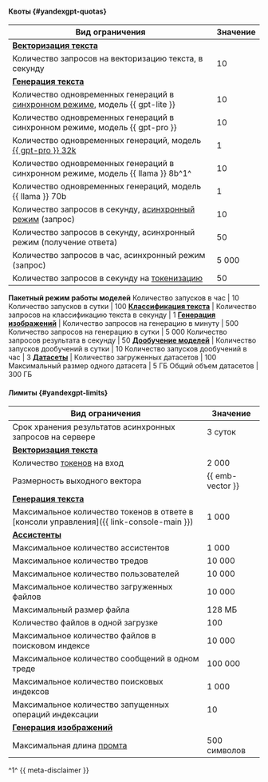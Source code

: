 #### Квоты {#yandexgpt-quotas}

Вид ограничения | Значение
----- | -----
**[Векторизация текста](../foundation-models/concepts/embeddings.md)** |
Количество запросов на векторизацию текста, в секунду | 10
**[Генерация текста](../foundation-models/concepts/generation/index.md)** |
Количество одновременных генераций в [синхронном режиме](../foundation-models/concepts/index.md#working-mode), модель {{ gpt-lite }} | 10
Количество одновременных генераций в синхронном режиме, модель {{ gpt-pro }} | 10
Количество одновременных генераций, модель [{{ gpt-pro }} 32k](../foundation-models/concepts/generation/models.md#generation) | 1
Количество одновременных генераций в синхронном режиме, модель {{ llama }} 8b^1^ | 10
Количество одновременных генераций, модель {{ llama }} 70b | 1
Количество запросов в секунду, [асинхронный режим](../foundation-models/concepts/index.md#working-mode) (запрос) | 10
Количество запросов в секунду, асинхронный режим (получение ответа) | 50
Количество запросов в час, асинхронный режим (запрос) | 5 000
Количество запросов в секунду на [токенизацию](../foundation-models/text-generation/api-ref/grpc/Tokenizer/index.md) | 50
**Пакетный режим работы моделей**
Количество запусков в час | 10
Количество запусков в сутки | 100
**[Классификация текста](../foundation-models/concepts/classifier/index.md)** |
Количество запросов на классификацию текста в секунду | 1
**[Генерация изображений](../foundation-models/concepts/generation/index.md)** |
Количество запросов на генерацию в минуту | 500
Количество запросов на генерацию в сутки | 5 000
Количество запросов результата в секунду | 50
**[Дообучение моделей](../foundation-models/concepts/tuning/index.md)** |
Количество запусков дообучений в сутки | 10
Количество запусков дообучений в час | 3
**[Датасеты](../foundation-models/concepts/resources/dataset.md)** |
Количество загруженных датасетов | 100 
Максимальный размер одного датасета | 5 ГБ
Общий объем датасетов | 300 ГБ

#### Лимиты {#yandexgpt-limits}

Вид ограничения | Значение
----- | -----
Срок хранения результатов асинхронных запросов на сервере | 3 суток
**[Векторизация текста](../foundation-models/concepts/embeddings.md)** |
Количество [токенов](../foundation-models/concepts/generation/tokens.md) на вход | 2 000
Размерность выходного вектора | {{ emb-vector }}
**[Генерация текста](../foundation-models/concepts/generation/index.md)** |
Максимальное количество токенов в ответе в [консоли управления]({{ link-console-main }}) | 1 000
**[Ассистенты](../foundation-models/concepts/assistant/index.md)**|
Максимальное количество ассистентов | 1 000
Максимальное количество тредов | 10 000
Максимальное количество пользователей | 10 000
Максимальное количество загруженных файлов | 10 000
Максимальный размер файла | 128 МБ
Количество файлов в одной загрузке | 100
Максимальное количество файлов в поисковом индексе | 10 000
Максимальное количество сообщений в одном треде | 100 000
Максимальное количество поисковых индексов | 1 000
Максимальное количество запущенных операций индексации | 10
**[Генерация изображений](../foundation-models/concepts/generation/index.md)** |
Максимальная длина [промта](../foundation-models/concepts/index.md#prompt) | 500 символов


^1^ {{ meta-disclaimer }}